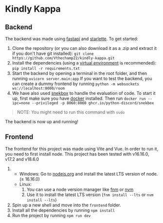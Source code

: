 # Kindly Kappa

## Backend
The backend was made using [fastapi](https://fastapi.tiangolo.com/) and [starlette](https://www.starlette.io/). To get started:
1. Clone the repository (or you can also download it as a .zip and extract it if you don't have git installed):
```git clone https://github.com/Vthechamp22/kindly-kappa.git```
2. Install the dependencies (using a [virtual environment](https://realpython.com/python-virtual-environments-a-primer/) is recommended):
```pip install -r requirements.txt```
3. Start the backend by opening a terminal in the root folder, and then running
```uvicorn server.main:app```
If you want to test the backend, you can create a dummy frontend by running
```python -m websockets ws://localhost:8000/room```
4. We have also used [snekbox](https://github.com/python-discord/snekbox) to handle the evaluation of code. To start it up, first make sure you have [docker](https://www.docker.com/) installed. Then run
```docker run --ipc=none --privileged -p 8060:8060 ghcr.io/python-discord/snekbox```
> NOTE: You might need to run this command with `sudo`

The backend is now up and running!

## Frontend
The frontend for this project was made using Vite and Vue. In order to run it, you need to first install node. This project has been tested with v16.16.0, v17.2 and v18.6.0

1.
    - Windows: Go to [nodejs.org](https://nodejs.org) and install the latest LTS version of node. (≥ 16.16.0)
    - Linux:
        1.  You can use a node version manager like [fnm](https://github.com/Schniz/fnm) or [nvm](https://github.com/nvm-sh/nvm)
        2.  Use it to install the latest LTS version (`fnm install --lts` or `nvm install --lts`)
2. Spin up a new shell and move into the `frontend` folder.
3. Install all the dependencies by running
```npm install```
4. Run the project by running
```npm run dev```
